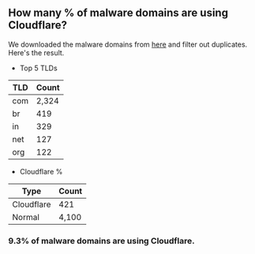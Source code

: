 ## How many % of malware domains are using Cloudflare?


We downloaded the malware domains from [here](https://urlhaus.abuse.ch) and filter out duplicates.
Here's the result.


[//]: # (start replacement)


- Top 5 TLDs

| TLD | Count |
| --- | --- |
| com | 2,324 |
| br | 419 |
| in | 329 |
| net | 127 |
| org | 122 |


- Cloudflare %

| Type | Count |
| --- | --- |
| Cloudflare | 421 |
| Normal | 4,100 |


### 9.3% of malware domains are using Cloudflare.